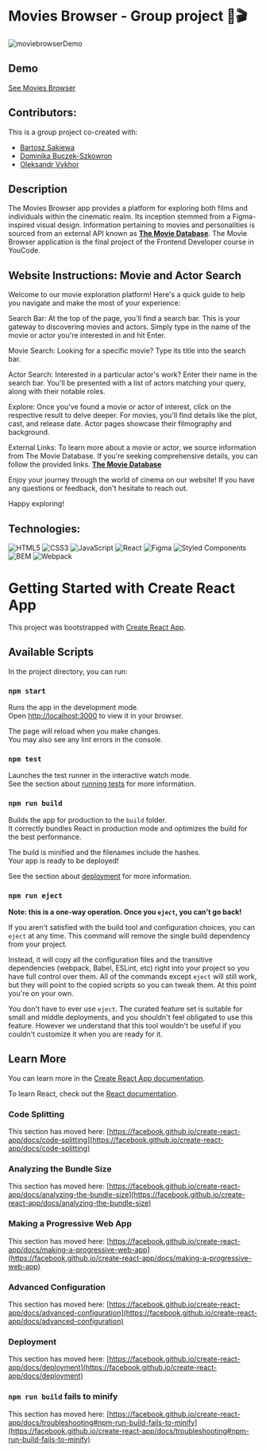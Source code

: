 # Movies Browser - Group project 🎥🎬
![moviebrowserDemo](https://github.com/Siedemus/movies-browser/assets/25402008/d3138e94-8e2f-4f5e-8f12-4ae5a72147ee)
## Demo
[See Movies Browser](https://siedemus.github.io/movies-browser/#/movies?page=1)

## Contributors:
This is a group project co-created with:
- [Bartosz Sakiewa](https://github.com/Siedemus)
- [Dominika Buczek-Szkowron](https://github.com/DominikaBuczekSzkowron)
- [Oleksandr Vykhor](https://github.com/mileni67)

## Description
The Movies Browser app provides a platform for exploring both films and individuals within the cinematic realm. Its inception stemmed from a Figma-inspired visual design. Information pertaining to movies and personalities is sourced from an external API known as [**The Movie Database**](https://www.themoviedb.org/). The Movie Browser application is the final project of the Frontend Developer course in YouCode.

## Website Instructions: Movie and Actor Search

Welcome to our movie exploration platform! Here's a quick guide to help you navigate and make the most of your experience:

Search Bar: At the top of the page, you'll find a search bar. This is your gateway to discovering movies and actors. Simply type in the name of the movie or actor you're interested in and hit Enter.

Movie Search: Looking for a specific movie? Type its title into the search bar.

Actor Search: Interested in a particular actor's work? Enter their name in the search bar. You'll be presented with a list of actors matching your query, along with their notable roles.

Explore: Once you've found a movie or actor of interest, click on the respective result to delve deeper. For movies, you'll find details like the plot, cast, and release date. Actor pages showcase their filmography and background.

External Links: To learn more about a movie or actor, we source information from The Movie Database. If you're seeking comprehensive details, you can follow the provided links. [**The Movie Database**](https://www.themoviedb.org/)

Enjoy your journey through the world of cinema on our website! If you have any questions or feedback, don't hesitate to reach out.

Happy exploring!

## Technologies:
![HTML5](https://img.shields.io/badge/HTML5-%23E34F26.svg?&style=flat&logo=html5&logoColor=white)
![CSS3](https://img.shields.io/badge/CSS3-%231572B6.svg?&style=flat&logo=css3&logoColor=white)
![JavaScript](https://img.shields.io/badge/JavaScript-%23F7DF1E.svg?&style=flat&logo=javascript&logoColor=black)
![React](https://img.shields.io/badge/React-%2361DAFB.svg?&style=flat&logo=react&logoColor=white)
![Figma](https://img.shields.io/badge/Figma-%23F24E1E.svg?&style=flat&logo=figma&logoColor=white)
![Styled Components](https://img.shields.io/badge/Styled_Components-%23DB7093.svg?&style=flat&logo=styled-components&logoColor=white)
![BEM](https://img.shields.io/badge/BEM-%23E84D3D.svg?&style=flat)
![Webpack](https://img.shields.io/badge/-Webpack-%238DD6F9?style=flat-square&logo=webpack&logoColor=white)

# Getting Started with Create React App

This project was bootstrapped with [Create React App](https://github.com/facebook/create-react-app).

## Available Scripts

In the project directory, you can run:

### `npm start`

Runs the app in the development mode.\
Open [http://localhost:3000](http://localhost:3000) to view it in your browser.

The page will reload when you make changes.\
You may also see any lint errors in the console.

### `npm test`

Launches the test runner in the interactive watch mode.\
See the section about [running tests](https://facebook.github.io/create-react-app/docs/running-tests) for more information.

### `npm run build`

Builds the app for production to the `build` folder.\
It correctly bundles React in production mode and optimizes the build for the best performance.

The build is minified and the filenames include the hashes.\
Your app is ready to be deployed!

See the section about [deployment](https://facebook.github.io/create-react-app/docs/deployment) for more information.

### `npm run eject`

**Note: this is a one-way operation. Once you `eject`, you can't go back!**

If you aren't satisfied with the build tool and configuration choices, you can `eject` at any time. This command will remove the single build dependency from your project.

Instead, it will copy all the configuration files and the transitive dependencies (webpack, Babel, ESLint, etc) right into your project so you have full control over them. All of the commands except `eject` will still work, but they will point to the copied scripts so you can tweak them. At this point you're on your own.

You don't have to ever use `eject`. The curated feature set is suitable for small and middle deployments, and you shouldn't feel obligated to use this feature. However we understand that this tool wouldn't be useful if you couldn't customize it when you are ready for it.

## Learn More

You can learn more in the [Create React App documentation](https://facebook.github.io/create-react-app/docs/getting-started).

To learn React, check out the [React documentation](https://reactjs.org/).

### Code Splitting

This section has moved here: [https://facebook.github.io/create-react-app/docs/code-splitting](https://facebook.github.io/create-react-app/docs/code-splitting)

### Analyzing the Bundle Size

This section has moved here: [https://facebook.github.io/create-react-app/docs/analyzing-the-bundle-size](https://facebook.github.io/create-react-app/docs/analyzing-the-bundle-size)

### Making a Progressive Web App

This section has moved here: [https://facebook.github.io/create-react-app/docs/making-a-progressive-web-app](https://facebook.github.io/create-react-app/docs/making-a-progressive-web-app)

### Advanced Configuration

This section has moved here: [https://facebook.github.io/create-react-app/docs/advanced-configuration](https://facebook.github.io/create-react-app/docs/advanced-configuration)

### Deployment

This section has moved here: [https://facebook.github.io/create-react-app/docs/deployment](https://facebook.github.io/create-react-app/docs/deployment)

### `npm run build` fails to minify

This section has moved here: [https://facebook.github.io/create-react-app/docs/troubleshooting#npm-run-build-fails-to-minify](https://facebook.github.io/create-react-app/docs/troubleshooting#npm-run-build-fails-to-minify)

